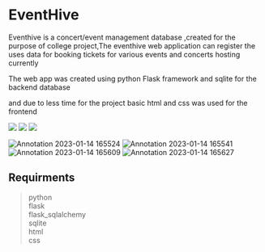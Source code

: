 # EventHive

Eventhive is a concert/event management database ,created for the purpose of college project,The eventhive web application can register the uses data for booking tickets for various events and concerts hosting currently

The web app was created using python Flask framework and sqlite for the backend database 

and due to less time for the  project basic html and css was used for the frontend <br>


![](https://img.shields.io/static/v1?label=Flask&message=db&color=<COLOR>)
![](https://img.shields.io/static/v1?label=Python&message=3&color=<red>)
![](https://img.shields.io/static/v1?label=sqlite&message=db&color=<COLOR>)


![Annotation 2023-01-14 165524](https://user-images.githubusercontent.com/98420696/212469669-8c4e9c82-4d99-4d6d-b6fb-fef990e21f1c.png)
![Annotation 2023-01-14 165541](https://user-images.githubusercontent.com/98420696/212469675-b25922a9-10c2-4954-bf01-3b1837214fe3.png)
![Annotation 2023-01-14 165609](https://user-images.githubusercontent.com/98420696/212469676-cf4da38d-04d6-4292-8fad-2bb40fcd1bde.png)
![Annotation 2023-01-14 165627](https://user-images.githubusercontent.com/98420696/212469681-de82c9b5-ca7f-4aa4-9d4d-6faa4e2b1e41.png)

## Requirments
>python <br>
>flask <br>
>flask_sqlalchemy <br>
>sqlite <br>
>html <br>
>css <br>
